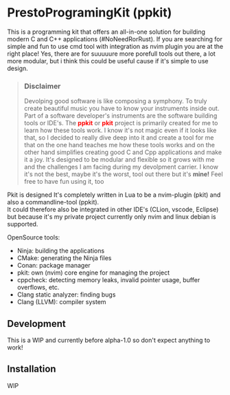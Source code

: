 # PrestoProgramingKit (ppkit)
This is a programming kit that offers an all-in-one solution for building modern C and C++ applications (#NoNeedRorRust). If you are searching for simple and fun to use cmd tool with integration as nvim plugin you are at the right place! Yes, there are for suuuuure more porefull tools out there, a lot more modular, but i think this could be useful cause if it's simple to use design. 

> ### Disclaimer 
> Devolping good software is like composing a symphony. To truly create beautiful music you have to know your instruments inside out. Part of a software developer's instruments are the software building tools or IDE's. The <span style="color:red;">**ppkit**</span> or <span style="color:red;">**pkit**</span> project is primarily created for me to learn how these tools work. I know it's not magic even if it looks like that, so I decided to really dive deep into it and create a tool for me that on the one hand teaches me how these tools works and on the other hand simplifies creating good C and Cpp applications and make it a joy. It's designed to be modular and flexible so it grows with me and the challenges I am facing during my devolpment carrier. I know it's not the best, maybe it's the worst, tool out there but it's **mine!** Feel free to have fun using it, too<br/>

Pkit is designed 
It's completely written in Lua to be a nvim-plugin (pkit) and also a commandline-tool (ppkit).<br/>
It could therefore also be integrated in other IDE's (CLion, vscode, Eclipse) but because it's my private project currently only nvim and linux debian is supported.

OpenSource tools:<br/> 
- Ninja: building the applications
- CMake: generating the Ninja files
- Conan: package manager
- pkit: own (nvim) core engine for managing the project
- cppcheck: detecting memory leaks, invalid pointer usage, buffer overflows, etc.
- Clang static analyzer: finding bugs
- Clang (LLVM): compiler system

## Development
This is a WIP and currently before alpha-1.0 so don't expect anything to work!

## Installation
WIP
